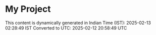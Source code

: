 # My Project

This content is dynamically generated in Indian Time (IST): 2025-02-13 02:28:49 IST
Converted to UTC: 2025-02-12 20:58:49 UTC
